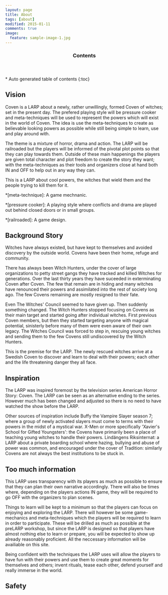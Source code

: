 ```yaml
---
layout: page
title: About
tags: [about]
modified: 2015-01-11
comments: true
image:
  feature: sample-image-1.jpg
---
```


<section id="table-of-contents" class="toc">
  <header>
    <h3>Contents</h3>
  </header>
<div id="drawer" markdown="1">
*  Auto generated table of contents
{:toc}
</div>
</section><!-- /#table-of-contents -->

## Vision

Coven is a LARP about a newly, rather unwillingly, formed Coven of witches; set in the present day. The prefered playing style will be pressure cooker and meta-techniques will be used to represent the powers which will exist in the world of Coven. The idea is use the meta-techniques to create as believable looking powers as possible while still being simple to learn, use and play around with. 

The theme is a mixture of horror, drama and action. The LARP will be railroaded but the players will be informed of the pivotal plot points so that they can play towards them. Outside of these main happenings the players are given total character and plot freedom to create the story they want; with the meta-techniques as their tools and organizers close at hand both IN and OFF to help out in any way they can.

This is a LARP about cool powers, the witches that wield them and the people trying to kill them for it.

*[meta-technique]: A game mechnanic.

*[pressure cooker]: A playing style where conflicts and drama are played out behind closed doors or in small groups.

*[railroaded]: A game design.

## Background Story

Witches have always existed, but have kept to themselves and avoided discovery by the outside world. Covens have been their home, refuge and community. 

There has always been Witch Hunters, under the cover of large organizations to petty street gangs they have tracked and killed Witches for generations. Over the last thirty years they have suceeded in exterminating Coven after Coven. The few that remain are in hiding and many witches have renounced their powers and assimilated into the rest of society long ago. The few Covens remaining are mostly resigned to their fate.

Even The Witches' Council seemed to have given up. Then suddenly something changed. The Witch Hunters stopped focusing on Covens as their main target and started going after individual witches. First previous Coven members, but then they started targeting anyone with magical potential, sinisterly before many of them were even aware of their own legacy. The Witches Council was forced to step in, rescuing young witches and sending them to the few Covens still undiscovered by the Witch Hunters. 

This is the premise for the LARP. The newly rescued witches arrive at a Swedish Coven to discover and learn to deal with their powers; each other and the life threatening danger they all face.

## Inspiration

The LARP was inspired foremost by the television series American Horror Story: Coven. The LARP can be seen as an alternative ending to the series. However much has been changed and adjusted so there is no need to have watched the show before the LARP.

Other sources of inspiration include Buffy the Vampire Slayer season 7; where a group of newly activated slayers must come to terms with their powers in the midst of a mystical war. X-Men or more specifically 'Xavier's School for Gifted Youngsters': the Covens have primarily been a place of teaching young witches to handle their powers. Lindängens Riksinternat: a LARP about a private boarding school where hazing, bullying and abuse of power was common, and encouraged under the cover of Tradition: similarly Covens are not always the best institutions to be stuck in.

## Too much information

This LARP uses transparency with its players as much as possible to ensure that they can plan their own narrative accordingly. There will also be times where, depending on the players actions IN game, they will be required to go OFF with the organizers to plan scenes.

Things to learn will be kept to a minimum so that the players can focus on enjoying and exploring the LARP. There will however be some game-mechanics and meta-techniques which the players will be required to learn in order to participate. These will be drilled as much as possible at the preLARP workshop, but since the LARP is designed so that players have almost nothing else to learn or prepare, you will be expected to show up already reasonably proficient. All the neccessary information will be availiable on this site.

Being confident with the techniques the LARP uses will allow the players to have fun with their powers and use them to create great moments for themselves and others; invent rituals, tease each other, defend yourself and really immerse in the world.

## Safety
